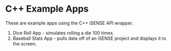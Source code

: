 C++ Example Apps
================

These are example apps using the C++ iSENSE API wrapper.

1. Dice Roll App - simulates rolling a die 100 times.
2. Baseball Stats App - pulls data off of an iSENSE project and displays it to the screen.

